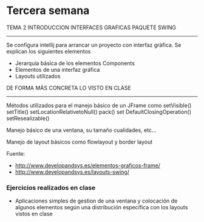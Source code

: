 # Tercera semana

TEMA 2 INTRODUCCION INTERFACES GRAFICAS PAQUETE SWING
***

Se configura intellij para arrancar un proyecto con interfaz gráfica. Se explican los siguientes elementos
- Jerarquía básica de los elementos Components
- Elementos de una interfaz gráfica
- Layouts utilizados


DE FORMA MÁS CONCRETA LO VISTO EN CLASE
***
Métodos utilizados para el manejo básico de un JFrame como setVisible() setTitle() setLocationRelativetoNull() pack() set DefaultClosingOperation() setResealizable()

Manejo básico de una ventana, su tamaño cualidades, etc...

Manejo de layout básicos como flowlayout y border layout


Fuente: 
- http://www.developandsys.es/elementos-graficos-frame/
- http://www.developandsys.es/layouts-swing/

### Ejercicios realizados en clase

- Aplicaciones simples de gestion de una ventana y colocación de algunos elementos según una distribución específica con los layouts vistos en clase